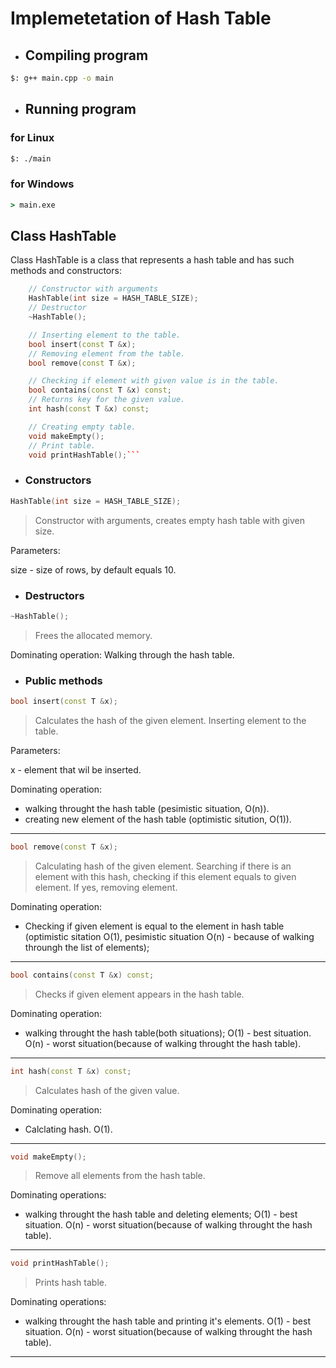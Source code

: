 # Implemetetation of Hash Table

- ## Compiling program

```bash
$: g++ main.cpp -o main
```

- ## Running program

### for Linux

```bash
$: ./main
```

### for Windows

```cmd
> main.exe
```

## Class HashTable

Class HashTable is a class that represents a hash table and has such methods and constructors:

````c++
    // Constructor with arguments
    HashTable(int size = HASH_TABLE_SIZE);
    // Destructor
    ~HashTable();

    // Inserting element to the table.
    bool insert(const T &x);
    // Removing element from the table.
    bool remove(const T &x);

    // Checking if element with given value is in the table.
    bool contains(const T &x) const;
    // Returns key for the given value.
    int hash(const T &x) const;

    // Creating empty table.
    void makeEmpty();
    // Print table.
    void printHashTable();```
````

- ### Constructors

```C++
HashTable(int size = HASH_TABLE_SIZE);
```

> Constructor with arguments, creates empty hash table with given size.

Parameters:

size - size of rows, by default equals 10.

- ### Destructors

```C++
~HashTable();
```

> Frees the allocated memory.

Dominating operation:
Walking through the hash table.

- ### Public methods

```C++
bool insert(const T &x);
```

> Calculates the hash of the given element. Inserting element to the table.

Parameters:

x - element that wil be inserted.

Dominating operation:

- walking throught the hash table (pesimistic situation, O(n)).
- creating new element of the hash table (optimistic sitution, O(1)).

---

```C++
bool remove(const T &x);
```

> Calculating hash of the given element.
> Searching if there is an element with this hash,
> checking if this element equals to given element.
> If yes, removing element.

Dominating operation:

- Checking if given element is equal to the element in hash table
  (optimistic sitation O(1), pesimistic situation O(n) - because of walking throungh the list of elements);

---

```C++
bool contains(const T &x) const;
```

> Checks if given element appears in the hash table.

Dominating operation:

- walking throught the hash table(both situations);
  O(1) - best situation.
  O(n) - worst situation(because of walking throught the hash table).

---

```C++
int hash(const T &x) const;
```

> Calculates hash of the given value.

Dominating operation:

- Calclating hash. O(1).

---

```C++
void makeEmpty();
```

> Remove all elements from the hash table.

Dominating operations:

- walking throught the hash table and deleting elements;
  O(1) - best situation.
  O(n) - worst situation(because of walking throught the hash table).

---

```C++
void printHashTable();
```

> Prints hash table.

Dominating operations:

- walking throught the hash table and printing it's elements.
  O(1) - best situation.
  O(n) - worst situation(because of walking throught the hash table).

---
